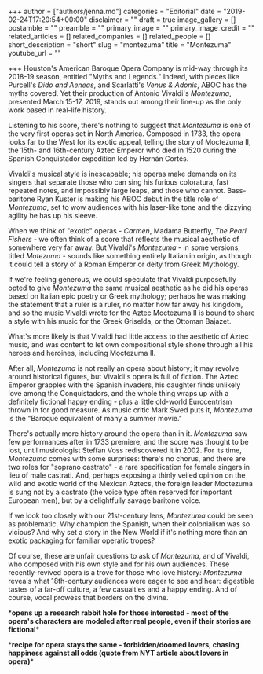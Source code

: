 +++
author = ["authors/jenna.md"]
categories = "Editorial"
date = "2019-02-24T17:20:54+00:00"
disclaimer = ""
draft = true
image_gallery = []
postamble = ""
preamble = ""
primary_image = ""
primary_image_credit = ""
related_articles = []
related_companies = []
related_people = []
short_description = "short"
slug = "montezuma"
title = "Montezuma"
youtube_url = ""

+++
Houston's American Baroque Opera Company is mid-way through its 2018-19 season, entitled "Myths and Legends." Indeed, with pieces like Purcell's _Dido and Aeneas_, and Scarlatti's _Venus & Adonis_, ABOC has the myths covered. Yet their production of Antonio Vivaldi's _Montezuma_, presented March 15-17, 2019, stands out among their line-up as the only work based in real-life history.

Listening to his score, there's nothing to suggest that _Montezuma_ is one of the very first operas set in North America. Composed in 1733, the opera looks far to the West for its exotic appeal, telling the story of Moctezuma II, the 15th- and 16th-century Aztec Emperor who died in 1520 during the Spanish Conquistador expedition led by Hernán Cortés.

Vivaldi's musical style is inescapable; his operas make demands on its singers that separate those who can sing his furious coloratura, fast repeated notes, and impossibly large leaps, and those who cannot. Bass-baritone Ryan Kuster is making his ABOC debut in the title role of _Montezuma_, set to wow audiences with his laser-like tone and the dizzying agility he has up his sleeve.

When we think of "exotic" operas - _Carmen_, Madama Butterfly, _The Pearl Fishers_ - we often think of a score that reflects the musical aesthetic of somewhere very far away. But Vivaldi's _Montezuma_ - in some versions, titled _Motezuma_ - sounds like something entirely Italian in origin, as though it could tell a story of a Roman Emperor or deity from Greek Mythology.

If we're feeling generous, we could speculate that Vivaldi purposefully opted to give _Montezuma_ the same musical aesthetic as he did his operas based on Italian epic poetry or Greek mythology; perhaps he was making the statement that a ruler is a ruler, no matter how far away his kingdom, and so the music Vivaldi wrote for the Aztec Moctezuma II is bound to share a style with his music for the Greek Griselda, or the Ottoman Bajazet.

What's more likely is that Vivaldi had little access to the aesthetic of Aztec music, and was content to let own compositional style shone through all his heroes and heroines, including Moctezuma II. 

After all, _Montezuma_ is not really an opera about history; it may revolve around historical figures, but Vivaldi's opera is full of fiction. The Aztec Emperor grapples with the Spanish invaders, his daughter finds unlikely love among the Conquistadors, and the whole thing wraps up with a definitely fictional happy ending - plus a little old-world Eurocentrism thrown in for good measure. As music critic Mark Swed puts it, _Montezuma_ is the "Baroque equivalent of many a summer movie."

There's actually more history around the opera than in it. _Montezuma_ saw few performances after in 1733 premiere, and the score was thought to be lost, until musicologist Steffan Voss rediscovered it in 2002. For its time, _Montezuma_ comes with some surprises: there's no chorus, and there are two roles for "soprano castrato" - a rare specification for female singers in lieu of male castrati. And, perhaps exposing a thinly veiled opinion on the wild and exotic world of the Mexican Aztecs, the foreign leader Moctezuma is sung not by a castrato (the voice type often reserved for important European men), but by a delightfully savage baritone voice.

If we look too closely with our 21st-century lens, _Montezuma_ could be seen as problematic. Why champion the Spanish, when their colonialism was so vicious? And why set a story in the New World if it's nothing more than an exotic packaging for familiar operatic tropes?

Of course, these are unfair questions to ask of _Montezuma_, and of Vivaldi, who composed with his own style and for his own audiences. These recently-revived opera is a trove for those who love history: _Montezuma_ reveals what 18th-century audiences were eager to see and hear: digestible tastes of a far-off culture, a few casualties and a happy ending. And of course, vocal prowess that borders on the divine.

\***opens up a research rabbit hole for those interested - most of the opera's characters are modeled after real people, even if their stories are fictional***

\***recipe for opera stays the same - forbidden/doomed lovers, chasing happiness against all odds (quote from NYT article about lovers in opera)***